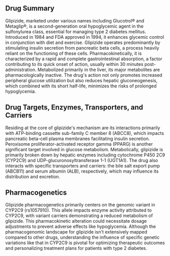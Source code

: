 ## Drug Summary
Glipizide, marketed under various names including Glucotrol® and Metaglip®, is a second-generation oral hypoglycemic agent in the sulfonylurea class, essential for managing type 2 diabetes mellitus. Introduced in 1984 and FDA approved in 1994, it enhances glycemic control in conjunction with diet and exercise. Glipizide operates predominantly by stimulating insulin secretion from pancreatic beta cells, a process heavily reliant on the functioning of these cells. Pharmacokinetically, it is characterized by a rapid and complete gastrointestinal absorption, a factor contributing to its quick onset of action, usually within 30 minutes post-administration. Metabolized primarily in the liver, its major metabolites are pharmacologically inactive. The drug's action not only promotes increased peripheral glucose utilization but also reduces hepatic gluconeogenesis, which combined with its short half-life, minimizes the risks of prolonged hypoglycemia.

## Drug Targets, Enzymes, Transporters, and Carriers
Residing at the core of glipizide's mechanism are its interactions primarily with ATP-binding cassette sub-family C member 8 (ABCC8), which impacts pancreatic beta-cell plasma membranes facilitating insulin secretion. Peroxisome proliferator-activated receptor gamma (PPARG) is another significant target involved in glucose metabolism. Metabolically, glipizide is primarily broken down by hepatic enzymes including cytochrome P450 2C9 (CYP2C9) and UDP-glucuronosyltransferase 1-1 (UGT1A1). The drug also interacts with specific transporters and carriers: the bile salt export pump (ABCB11) and serum albumin (ALB), respectively, which may influence its distribution and excretion.

## Pharmacogenetics
Glipizide pharmacogenetics primarily centers on the genomic variant in CYP2C9 (rs1057910). This allele impacts enzyme activity attributed to CYP2C9, with variant carriers demonstrating a reduced metabolism of glipizide. This pharmacokinetic alteration could necessitate dosage adjustments to prevent adverse effects like hypoglycemia. Although the pharmacogenomic landscape for glipizide isn't extensively mapped compared to other drugs, understanding the influence of specific genetic variations like that in CYP2C9 is pivotal for optimizing therapeutic outcomes and personalizing treatment plans for patients with type 2 diabetes.